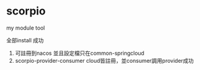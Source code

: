 # scorpio
my module tool

全部install 成功
1. 可註冊到nacos 並且設定檔只在common-springcloud
2. scorpio-provider-consumer cloud皆註冊，並consumer調用provider成功